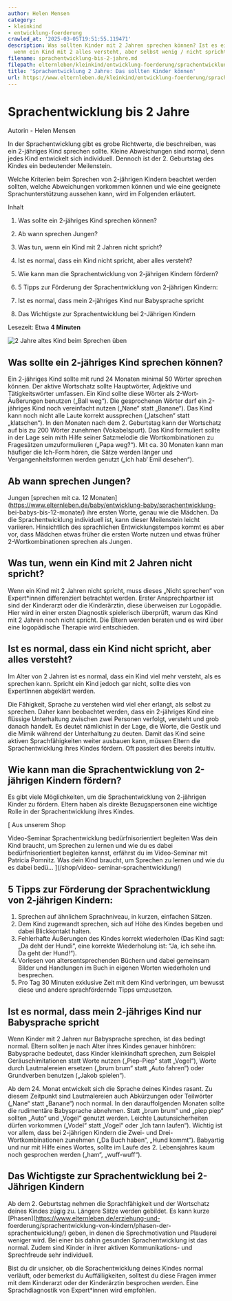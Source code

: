 ```yaml
---
author: Helen Mensen
category:
- kleinkind
- entwicklung-foerderung
crawled_at: '2025-03-05T19:51:55.119471'
description: Was sollten Kinder mit 2 Jahren sprechen können? Ist es ein Problem,
  wenn ein Kind mit 2 alles versteht, aber selbst wenig / nicht spricht?
filename: sprachentwicklung-bis-2-jahre.md
filepath: elternleben/kleinkind/entwicklung-foerderung/sprachentwicklung-bis-2-jahre.md
title: 'Sprachentwicklung 2 Jahre: Das sollten Kinder können'
url: https://www.elternleben.de/kleinkind/entwicklung-foerderung/sprachentwicklung-bis-2-jahre/
---
```


#  Sprachentwicklung bis 2 Jahre

Autorin - Helen Mensen

In der Sprachentwicklung gibt es grobe Richtwerte, die beschreiben, was ein
2-jähriges Kind sprechen sollte. Kleine Abweichungen sind normal, denn jedes
Kind entwickelt sich individuell. Dennoch ist der 2. Geburtstag des Kindes ein
bedeutender Meilenstein.

Welche Kriterien beim Sprechen von 2-jährigen Kindern beachtet werden sollten,
welche Abweichungen vorkommen können und wie eine geeignete
Sprachunterstützung aussehen kann, wird im Folgenden erläutert.

Inhalt

1. Was sollte ein 2-jähriges Kind sprechen können?

2. Ab wann sprechen Jungen?

3. Was tun, wenn ein Kind mit 2 Jahren nicht spricht? 

4. Ist es normal, dass ein Kind nicht spricht, aber alles versteht?

5. Wie kann man die Sprachentwicklung von 2-jährigen Kindern fördern?

6. 5 Tipps zur Förderung der Sprachentwicklung von 2-jährigen Kindern:

7. Ist es normal, dass mein 2-jähriges Kind nur Babysprache spricht

8. Das Wichtigste zur Sprachentwicklung bei 2-Jährigen Kindern

Lesezeit: Etwa **4 Minuten**

![2 Jahre altes Kind beim Sprechen
üben](/fileadmin/_processed_/4/8/csm_Sprachentwicklung_2_Jahre_53b0e3c8df.jpg)

##  Was sollte ein 2-jähriges Kind sprechen können?

Ein 2-jähriges Kind sollte mit rund 24 Monaten minimal 50 Wörter sprechen
können. Der aktive Wortschatz sollte Hauptwörter, Adjektive und
Tätigkeitswörter umfassen. Ein Kind sollte diese Wörter als 2-Wort-Äußerungen
benutzen („Ball weg“). Die gesprochenen Wörter darf ein 2-jähriges Kind noch
vereinfacht nutzen („Nane“ statt „Banane“). Das Kind kann noch nicht alle
Laute korrekt aussprechen („latschen“ statt „klatschen“). In den Monaten nach
dem 2. Geburtstag kann der Wortschatz auf bis zu 200 Wörter zunehmen
(Vokabelspurt). Das Kind formuliert sollte in der Lage sein mith Hilfe seiner
Satzmelodie die Wortkombinationen zu Fragesätzen umzuformulieren („Papa
weg?“). Mit ca. 30 Monaten kann man häufiger die Ich-Form hören, die Sätze
werden länger und Vergangenheitsformen werden genutzt („Ich hab‘ Emil
desehen“).

##  Ab wann sprechen Jungen?

Jungen [sprechen mit ca. 12
Monaten](https://www.elternleben.de/baby/entwicklung-baby/sprachentwicklung-
bei-babys-bis-12-monate/) ihre ersten Worte, genau wie die Mädchen. Da die
Sprachentwicklung individuell ist, kann dieser Meilenstein leicht variieren.
Hinsichtlich des sprachlichen Entwicklungstempos kommt es aber vor, dass
Mädchen etwas früher die ersten Worte nutzen und etwas früher
2-Wortkombinationen sprechen als Jungen.

##  Was tun, wenn ein Kind mit 2 Jahren nicht spricht?

Wenn ein Kind mit 2 Jahren nicht spricht, muss dieses „Nicht sprechen“ von
Expert*innen differenziert betrachtet werden. Erster Ansprechpartner ist sind
der Kinderarzt oder die Kinderärztin, diese überweisen zur Logopädie. Hier
wird in einer ersten Diagnostik spielerisch überprüft, warum das Kind mit 2
Jahren noch nicht spricht. Die Eltern werden beraten und es wird über eine
logopädische Therapie wird entschieden.

##  Ist es normal, dass ein Kind nicht spricht, aber alles versteht?

Im Alter von 2 Jahren ist es normal, dass ein Kind viel mehr versteht, als es
sprechen kann. Spricht ein Kind jedoch gar nicht, sollte dies von ExpertInnen
abgeklärt werden.

Die Fähigkeit, Sprache zu verstehen wird viel eher erlangt, als selbst zu
sprechen. Daher kann beobachtet werden, dass ein 2-jähriges Kind eine flüssige
Unterhaltung zwischen zwei Personen verfolgt, versteht und grob danach
handelt. Es deutet nämlichist in der Lage, die Worte, die Gestik und die Mimik
während der Unterhaltung zu deuten. Damit das Kind seine aktiven
Sprachfähigkeiten weiter ausbauen kann, müssen Eltern die Sprachentwicklung
ihres Kindes fördern. Oft passiert dies bereits intuitiv.

##  Wie kann man die Sprachentwicklung von 2-jährigen Kindern fördern?

Es gibt viele Möglichkeiten, um die Sprachentwicklung von 2-jährigen Kinder zu
fördern. Eltern haben als direkte Bezugspersonen eine wichtige Rolle in der
Sprachentwicklung ihres Kindes.

[ Aus unserem Shop

Video-Seminar Sprachentwicklung bedürfnisorientiert begleiten Was dein Kind
braucht, um Sprechen zu lernen und wie du es dabei bedürfnisorientiert
begleiten kannst, erfährst du im Video-Seminar mit Patricia Pomnitz. Was dein
Kind braucht, um Sprechen zu lernen und wie du es dabei bedü…  ](/shop/video-
seminar-sprachentwicklung/)

##  5 Tipps zur Förderung der Sprachentwicklung von 2-jährigen Kindern:

  1. Sprechen auf ähnlichem Sprachniveau, in kurzen, einfachen Sätzen.
  2. Dem Kind zugewandt sprechen, sich auf Höhe des Kindes begeben und dabei Blickkontakt halten.
  3. Fehlerhafte Äußerungen des Kindes korrekt wiederholen (Das Kind sagt: „Da deht der Hundi“, eine korrekte Wiederholung ist: “Ja, ich sehe ihn. Da geht der Hund!“).
  4. Vorlesen von altersentsprechenden Büchern und dabei gemeinsam Bilder und Handlungen im Buch in eigenen Worten wiederholen und besprechen.
  5. Pro Tag 30 Minuten exklusive Zeit mit dem Kind verbringen, um bewusst diese und andere sprachfördernde Tipps umzusetzen.

##  Ist es normal, dass mein 2-jähriges Kind nur Babysprache spricht

Wenn Kinder mit 2 Jahren nur Babysprache sprechen, ist das bedingt normal.
Eltern sollten je nach Alter ihres Kindes genauer hinhören: Babysprache
bedeutet, dass Kinder kleinkindhaft sprechen, zum Beispiel Geräuschimitationen
statt Worte nutzen („Piep-Piep“ statt „Vogel“), Worte durch Lautmalereien
ersetzen („brum brum“ statt „Auto fahren“) oder Grundverben benutzen („Jakob
spielen“).

Ab dem 24. Monat entwickelt sich die Sprache deines Kindes rasant. Zu diesem
Zeitpunkt sind Lautmalereien auch Abkürzungen oder Teilwörter („Nane“ statt
„Banane“) noch normal. In den darauffolgenden Monaten sollte die rudimentäre
Babysprache abnehmen. Statt „brum brum“ und „piep piep“ sollten „Auto“ und
„Vogel“ genutzt werden. Leichte Lautunsicherheiten dürfen vorkommen („Vodel“
statt „Vogel“ oder „Ich tann laufen“). Wichtig ist vor allem, dass bei
2-jährigen Kindern die Zwei- und Drei- Wortkombinationen zunehmen („Da Buch
haben“, „Hund kommt“). Babyartig und nur mit Hilfe eines Wortes, sollte im
Laufe des 2. Lebensjahres kaum noch gesprochen werden („ham“, „wuff-wuff“).

##  Das Wichtigste zur Sprachentwicklung bei 2-Jährigen Kindern

Ab dem 2. Geburtstag nehmen die Sprachfähigkeit und der Wortschatz deines
Kindes zügig zu. Längere Sätze werden gebildet. Es kann kurze
[Phasen](https://www.elternleben.de/erziehung-und-
foerderung/sprachentwicklung-von-kindern/phasen-der-sprachentwicklung/) geben,
in denen die Sprechmotivation und Plauderei weniger wird. Bei einer bis dahin
gesunden Sprachentwicklung ist das normal. Zudem sind Kinder in ihrer aktiven
Kommunikations- und Sprechfreude sehr individuell.

Bist du dir unsicher, ob die Sprachentwicklung deines Kindes normal verläuft,
oder bemerkst du Auffälligkeiten, solltest du diese Fragen immer mit dem
Kinderarzt oder der Kinderärztin besprochen werden. Eine Sprachdiagnostik von
Expert*innen wird empfohlen.

